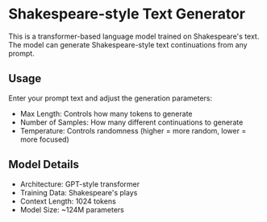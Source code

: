 # Shakespeare-style Text Generator

This is a transformer-based language model trained on Shakespeare's text. The model can generate Shakespeare-style text continuations from any prompt.

## Usage

Enter your prompt text and adjust the generation parameters:

- Max Length: Controls how many tokens to generate
- Number of Samples: How many different continuations to generate
- Temperature: Controls randomness (higher = more random, lower = more focused)

## Model Details

- Architecture: GPT-style transformer
- Training Data: Shakespeare's plays
- Context Length: 1024 tokens
- Model Size: ~124M parameters
